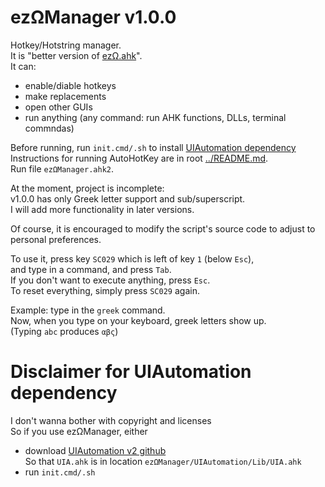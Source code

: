 # ezΩManager v1.0.0  

Hotkey/Hotstring manager.  
It is "better version of [ezΩ.ahk](https://github.com/BartolHrg/easyOmega)".  
It can:  
* enable/diable hotkeys  
* make replacements  
* open other GUIs  
* run anything (any command: run AHK functions, DLLs, terminal commndas)  


Before running, run `init.cmd/.sh` to install [UIAutomation dependency](#disclaimer-for-uiautomation-dependency)  
Instructions for running AutoHotKey are in root [../README.md](../README.md).  
Run file `ezΩManager.ahk2`.  

At the moment, project is incomplete:  
v1.0.0 has only Greek letter support and sub/superscript.  
I will add more functionality in later versions.  

Of course, it is encouraged to modify the script's source code to adjust to personal preferences.  

To use it, press key `SC029` which is left of key `1` (below `Esc`),  
and type in a command, and press `Tab`.  
If you don't want to execute anything, press `Esc`.  
To reset everything, simply press `SC029` again.  

Example: type in the `greek` command.  
Now, when you type on your keyboard, greek letters show up.  
(Typing `abc` produces `αβς`)  

# Disclaimer for UIAutomation dependency  

I don't wanna bother with copyright and licenses  
So if you use ezΩManager, either  
* download [UIAutomation v2 github](https://github.com/Descolada/UIA-v2)  
  So that `UIA.ahk` is in location `ezΩManager/UIAutomation/Lib/UIA.ahk`  
* run `init.cmd/.sh`  


